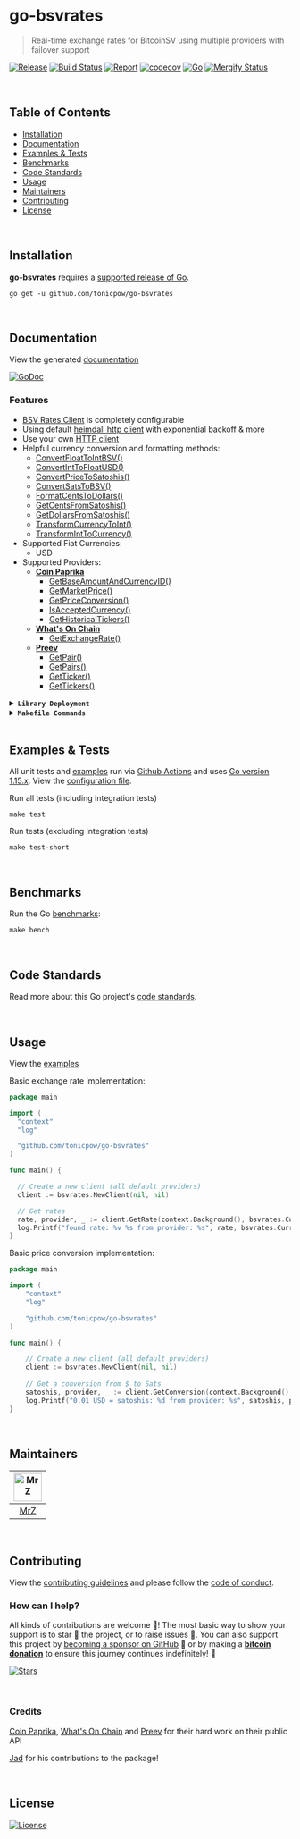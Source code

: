 # go-bsvrates
> Real-time exchange rates for BitcoinSV using multiple providers with failover support

[![Release](https://img.shields.io/github/release-pre/tonicpow/go-bsvrates.svg?logo=github&style=flat&v=3)](https://github.com/tonicpow/go-bsvrates/releases)
[![Build Status](https://img.shields.io/github/workflow/status/tonicpow/go-bsvrates/run-go-tests?logo=github&v=3)](https://github.com/tonicpow/go-bsvrates/actions)
[![Report](https://goreportcard.com/badge/github.com/tonicpow/go-bsvrates?style=flat&v=3)](https://goreportcard.com/report/github.com/tonicpow/go-bsvrates)
[![codecov](https://codecov.io/gh/tonicpow/go-bsvrates/branch/master/graph/badge.svg?v=3)](https://codecov.io/gh/tonicpow/go-bsvrates)
[![Go](https://img.shields.io/github/go-mod/go-version/tonicpow/go-bsvrates?v=3)](https://golang.org/)
[![Mergify Status](https://img.shields.io/endpoint.svg?url=https://gh.mergify.io/badges/tonicpow/go-bsvrates&style=flat&v=3)](https://mergify.io)

<br/>

## Table of Contents
- [Installation](#installation)
- [Documentation](#documentation)
- [Examples & Tests](#examples--tests)
- [Benchmarks](#benchmarks)
- [Code Standards](#code-standards)
- [Usage](#usage)
- [Maintainers](#maintainers)
- [Contributing](#contributing)
- [License](#license)

<br/>

## Installation

**go-bsvrates** requires a [supported release of Go](https://golang.org/doc/devel/release.html#policy).
```shell script
go get -u github.com/tonicpow/go-bsvrates
```

<br/>

## Documentation
View the generated [documentation](https://pkg.go.dev/github.com/tonicpow/go-bsvrates)

[![GoDoc](https://godoc.org/github.com/tonicpow/go-bsvrates?status.svg&style=flat)](https://pkg.go.dev/github.com/tonicpow/go-bsvrates)

### Features
- [BSV Rates Client](client.go) is completely configurable
- Using default [heimdall http client](https://github.com/gojek/heimdall) with exponential backoff & more
- Use your own [HTTP client](client.go)
- Helpful currency conversion and formatting methods:
    - [ConvertFloatToIntBSV()](currency.go)
    - [ConvertIntToFloatUSD()](currency.go)
    - [ConvertPriceToSatoshis()](currency.go)
    - [ConvertSatsToBSV()](currency.go)
    - [FormatCentsToDollars()](currency.go)
    - [GetCentsFromSatoshis()](currency.go)
    - [GetDollarsFromSatoshis()](currency.go)
    - [TransformCurrencyToInt()](currency.go)
    - [TransformIntToCurrency()](currency.go)
- Supported Fiat Currencies:
    - USD
- Supported Providers:
    - **[Coin Paprika](https://api.coinpaprika.com/)**
      - [GetBaseAmountAndCurrencyID()](coinpaprika.go)
      - [GetMarketPrice()](coinpaprika.go)
      - [GetPriceConversion()](coinpaprika.go)
      - [IsAcceptedCurrency()](coinpaprika.go)
      - [GetHistoricalTickers()](coinpaprika.go)
    - **[What's On Chain](https://developers.whatsonchain.com/)**
      - [GetExchangeRate()](https://github.com/mrz1836/go-whatsonchain)
    - **[Preev](https://preev.pro/api/)**
      - [GetPair()](https://github.com/mrz1836/go-preev)
      - [GetPairs()](https://github.com/mrz1836/go-preev)
      - [GetTicker()](https://github.com/mrz1836/go-preev)
      - [GetTickers()](https://github.com/mrz1836/go-preev)

<details>
<summary><strong><code>Library Deployment</code></strong></summary>
<br/>

[goreleaser](https://github.com/goreleaser/goreleaser) for easy binary or library deployment to Github and can be installed via: `brew install goreleaser`.

The [.goreleaser.yml](.goreleaser.yml) file is used to configure [goreleaser](https://github.com/goreleaser/goreleaser).

Use `make release-snap` to create a snapshot version of the release, and finally `make release` to ship to production.
</details>

<details>
<summary><strong><code>Makefile Commands</code></strong></summary>
<br/>

View all `makefile` commands
```shell script
make help
```

List of all current commands:
```text
all                  Runs lint, test and vet
clean                Remove previous builds and any test cache data
clean-mods           Remove all the Go mod cache
coverage             Shows the test coverage
generate             Runs the go generate command in the base of the repo
godocs               Sync the latest tag with GoDocs
help                 Show this help message
install              Install the application
install-go           Install the application (Using Native Go)
lint                 Run the golangci-lint application (install if not found)
release              Full production release (creates release in Github)
release              Runs common.release then runs godocs
release-snap         Test the full release (build binaries)
release-test         Full production test release (everything except deploy)
replace-version      Replaces the version in HTML/JS (pre-deploy)
run-examples         Runs the basic example
tag                  Generate a new tag and push (tag version=0.0.0)
tag-remove           Remove a tag if found (tag-remove version=0.0.0)
tag-update           Update an existing tag to current commit (tag-update version=0.0.0)
test                 Runs vet, lint and ALL tests
test-ci              Runs all tests via CI (exports coverage)
test-ci-no-race      Runs all tests via CI (no race) (exports coverage)
test-ci-short        Runs unit tests via CI (exports coverage)
test-short           Runs vet, lint and tests (excludes integration tests)
uninstall            Uninstall the application (and remove files)
update-linter        Update the golangci-lint package (macOS only)
vet                  Run the Go vet application
```
</details>

<br/>

## Examples & Tests
All unit tests and [examples](examples) run via [Github Actions](https://github.com/tonicpow/go-bsvrates/actions) and 
uses [Go version 1.15.x](https://golang.org/doc/go1.15). View the [configuration file](.github/workflows/run-tests.yml).

Run all tests (including integration tests)
```shell script
make test
```

Run tests (excluding integration tests)
```shell script
make test-short
```

<br/>

## Benchmarks
Run the Go [benchmarks](client.go):
```shell script
make bench
```

<br/>

## Code Standards
Read more about this Go project's [code standards](.github/CODE_STANDARDS.md).

<br/>

## Usage
View the [examples](examples)

Basic exchange rate implementation:

```go
package main

import (
  "context"
  "log"

  "github.com/tonicpow/go-bsvrates"
)

func main() {

  // Create a new client (all default providers)
  client := bsvrates.NewClient(nil, nil)

  // Get rates
  rate, provider, _ := client.GetRate(context.Background(), bsvrates.CurrencyDollars)
  log.Printf("found rate: %v %s from provider: %s", rate, bsvrates.CurrencyToName(bsvrates.CurrencyDollars), provider.Name())
}
``` 

Basic price conversion implementation:
```go
package main

import (
    "context"
    "log"

	"github.com/tonicpow/go-bsvrates"
)

func main() {

	// Create a new client (all default providers)
	client := bsvrates.NewClient(nil, nil)
    
	// Get a conversion from $ to Sats
	satoshis, provider, _ := client.GetConversion(context.Background(),bsvrates.CurrencyDollars, 0.01)
	log.Printf("0.01 USD = satoshis: %d from provider: %s", satoshis, provider.Name())
}
```
 
<br/>

## Maintainers
| [<img src="https://github.com/mrz1836.png" height="50" alt="MrZ" />](https://github.com/mrz1836) |
|:---:|
| [MrZ](https://github.com/mrz1836) |
              
<br/>

## Contributing
View the [contributing guidelines](.github/CONTRIBUTING.md) and please follow the [code of conduct](.github/CODE_OF_CONDUCT.md).

### How can I help?
All kinds of contributions are welcome :raised_hands:! 
The most basic way to show your support is to star :star2: the project, or to raise issues :speech_balloon:. 
You can also support this project by [becoming a sponsor on GitHub](https://github.com/sponsors/tonicpow) :clap: 
or by making a [**bitcoin donation**](https://tonicpow.com/?utm_source=github&utm_medium=sponsor-link&utm_campaign=go-bsvrates&utm_term=go-bsvrates&utm_content=go-bsvrates) to ensure this journey continues indefinitely! :rocket:


[![Stars](https://img.shields.io/github/stars/tonicpow/go-bsvrates?label=Please%20like%20us&style=social)](https://github.com/tonicpow/go-bsvrates/stargazers)

<br/>

### Credits

[Coin Paprika](https://tncpw.co/7c2cae76), [What's On Chain](https://tncpw.co/638d8e8a) and [Preev](https://tncpw.co/d19f43a3) for their hard work on their public API

[Jad](https://github.com/jadwahab) for his contributions to the package!

<br/>

## License

[![License](https://img.shields.io/github/license/tonicpow/go-bsvrates.svg?style=flat&v=3)](LICENSE)